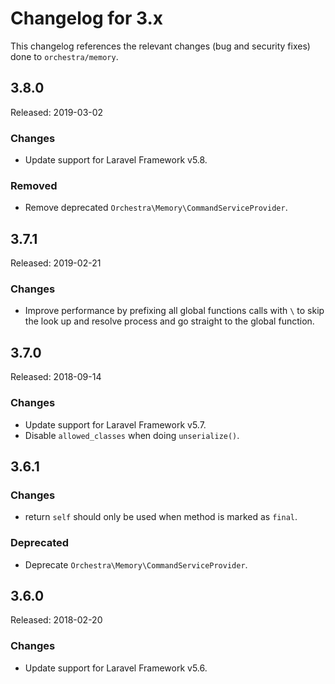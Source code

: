 # Changelog for 3.x

This changelog references the relevant changes (bug and security fixes) done to `orchestra/memory`.

## 3.8.0

Released: 2019-03-02

### Changes

* Update support for Laravel Framework v5.8.

### Removed

* Remove deprecated `Orchestra\Memory\CommandServiceProvider`.

## 3.7.1

Released: 2019-02-21

### Changes

* Improve performance by prefixing all global functions calls with `\` to skip the look up and resolve process and go straight to the global function.

## 3.7.0

Released: 2018-09-14

### Changes

* Update support for Laravel Framework v5.7.
* Disable `allowed_classes` when doing `unserialize()`. 

## 3.6.1

### Changes

* return `self` should only be used when method is marked as `final`.

### Deprecated

* Deprecate `Orchestra\Memory\CommandServiceProvider`.

## 3.6.0

Released: 2018-02-20

### Changes

* Update support for Laravel Framework v5.6.
